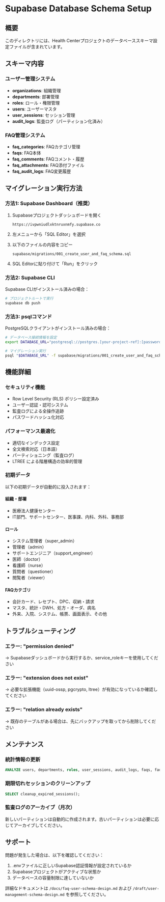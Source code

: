 # Supabase Database Schema Setup

## 概要
このディレクトリには、Health Centerプロジェクトのデータベーススキーマ設定ファイルが含まれています。

## スキーマ内容

### ユーザー管理システム
- **organizations**: 組織管理
- **departments**: 部署管理  
- **roles**: ロール・権限管理
- **users**: ユーザーマスタ
- **user_sessions**: セッション管理
- **audit_logs**: 監査ログ（パーティション化済み）

### FAQ管理システム
- **faq_categories**: FAQカテゴリ管理
- **faqs**: FAQ本体
- **faq_comments**: FAQコメント・履歴
- **faq_attachments**: FAQ添付ファイル
- **faq_audit_logs**: FAQ変更履歴

## マイグレーション実行方法

### 方法1: Supabase Dashboard（推奨）

1. Supabaseプロジェクトダッシュボードを開く
   ```
   https://ivpwniudlxktnruxnmfy.supabase.co
   ```

2. 左メニューから「SQL Editor」を選択

3. 以下のファイルの内容をコピー
   ```
   supabase/migrations/001_create_user_and_faq_schema.sql
   ```

4. SQL Editorに貼り付けて「Run」をクリック

### 方法2: Supabase CLI

Supabase CLIがインストール済みの場合：

```bash
# プロジェクトルートで実行
supabase db push
```

### 方法3: psqlコマンド

PostgreSQLクライアントがインストール済みの場合：

```bash
# データベース接続情報を設定
export DATABASE_URL="postgresql://postgres.[your-project-ref]:[password]@aws-0-ap-northeast-1.pooler.supabase.com:6543/postgres"

# マイグレーション実行
psql "$DATABASE_URL" -f supabase/migrations/001_create_user_and_faq_schema.sql
```

## 機能詳細

### セキュリティ機能
- Row Level Security (RLS) ポリシー設定済み
- ユーザー認証・認可システム
- 監査ログによる全操作追跡
- パスワードハッシュ化対応

### パフォーマンス最適化
- 適切なインデックス設定
- 全文検索対応（日本語）
- パーティショニング（監査ログ）
- LTREE による階層構造の効率的管理

### 初期データ
以下の初期データが自動的に投入されます：

#### 組織・部署
- 医療法人健康センター
- IT部門、サポートセンター、医事課、内科、外科、事務部

#### ロール
- システム管理者（super_admin）
- 管理者（admin）
- サポートエンジニア（support_engineer）
- 医師（doctor）
- 看護師（nurse）
- 質問者（questioner）
- 閲覧者（viewer）

#### FAQカテゴリ
- 会計カード、レセプト、DPC、収納・請求
- マスタ、統計・DWH、処方・オーダ、病名
- 外来、入院、システム、帳票、画面表示、その他

## トラブルシューティング

### エラー: "permission denied"
→ Supabaseダッシュボードから実行するか、service_roleキーを使用してください

### エラー: "extension does not exist"
→ 必要な拡張機能（uuid-ossp, pgcrypto, ltree）が有効になっているか確認してください

### エラー: "relation already exists"  
→ 既存のテーブルがある場合は、先にバックアップを取ってから削除してください

## メンテナンス

### 統計情報の更新
```sql
ANALYZE users, departments, roles, user_sessions, audit_logs, faqs, faq_categories;
```

### 期限切れセッションのクリーンアップ
```sql
SELECT cleanup_expired_sessions();
```

### 監査ログのアーカイブ（月次）
新しいパーティションは自動的に作成されます。古いパーティションは必要に応じてアーカイブしてください。

## サポート

問題が発生した場合は、以下を確認してください：
1. .envファイルに正しいSupabase認証情報が設定されているか
2. Supabaseプロジェクトがアクティブな状態か
3. データベースの容量制限に達していないか

詳細なドキュメントは `/docs/faq-user-schema-design.md` および `/draft/user-management-schema-design.md` を参照してください。